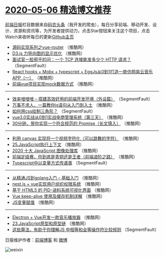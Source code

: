 # [2020-05-06 精选博文推荐](http://hao.caibaojian.com/date/2020/05/06)

[前端日报](http://caibaojian.com/c/news)栏目数据来自[码农头条](http://hao.caibaojian.com/)（我开发的爬虫），每日分享前端、移动开发、设计、资源和资讯等，为开发者提供动力，点击Star按钮来关注这个项目，点击Watch来收听每日的更新[Github主页](https://github.com/kujian/frontendDaily)
* [源码实现系列之vue-router](http://hao.caibaojian.com/141866.html) （推酷网）
* [D3.js 力导向图的显示优化](http://hao.caibaojian.com/141867.html) （推酷网）
* [面试官一脸邪乎的问：一个 TCP 连接能发多少个 HTTP 请求？](http://hao.caibaojian.com/141841.html) （SegmentFault）
* [React hooks + Mobx + typescript + EggJs从0到1打造一款仿网易云音乐APP（一）](http://hao.caibaojian.com/141852.html) （推酷网）
* [前端vue项目实现mock数据方式](http://hao.caibaojian.com/141868.html) （推酷网）

***
* [效率噌噌噌 &#8211; 搭建高效好用的前端开发环境（外设篇）](http://hao.caibaojian.com/141842.html) （SegmentFault）
* [万事不求人，一篇教你js语句从入门到入土](http://hao.caibaojian.com/141854.html) （推酷网）
* [如何用css绘制三角形？](http://hao.caibaojian.com/141843.html) （SegmentFault）
* [vue3.0实战从0到1实战电商管理系统（第三天）](http://hao.caibaojian.com/141857.html) （推酷网）
* [30分钟，带你实现一个符合规范的 Promise（长文慎入）](http://hao.caibaojian.com/141859.html) （推酷网）

***
* [利用 canvas 实现将一个视频字符化（可以跳舞的字符）](http://hao.caibaojian.com/141862.html) （推酷网）
* [25.JavaScript执行上下文](http://hao.caibaojian.com/141863.html) （推酷网）
* [2020 十大 JavaScript 图像处理库](http://hao.caibaojian.com/141850.html) （推酷网）
* [前端定级赛，你到底是青铜还是王者（前端进阶之路）](http://hao.caibaojian.com/141851.html) （推酷网）
* [Typescript中以变量方式传递类](http://hao.caibaojian.com/141845.html) （SegmentFault）

***
* [从精通JS到golang入门 &#8211; 基础入门](http://hao.caibaojian.com/141861.html) （推酷网）
* [nest.js + vue实现用户组织权限系统](http://hao.caibaojian.com/141846.html) （推酷网）
* [基于 HTML5 的 PID-进料系统可视化界面](http://hao.caibaojian.com/141847.html) （推酷网）
* [Vue keep-alive 使用及缓存机制详解](http://hao.caibaojian.com/141848.html) （推酷网）
* [JS变量赋值](http://hao.caibaojian.com/141864.html) （推酷网）

***
* [Electron + Vue开发一款音乐播放器](http://hao.caibaojian.com/141849.html) （推酷网）
* [23.JavaScript原型和原型链](http://hao.caibaojian.com/141865.html) （推酷网）
* [这些算法，有助于你理解JS 中相等和全等操作符比较规则](http://hao.caibaojian.com/141844.html) （SegmentFault）

日报维护作者：[前端博客](http://caibaojian.com/) 和 [微博](http://caibaojian.com/go/weibo)

![weixin](https://user-images.githubusercontent.com/3055447/38468989-651132ac-3b80-11e8-8e6b-15122322a9d7.png)